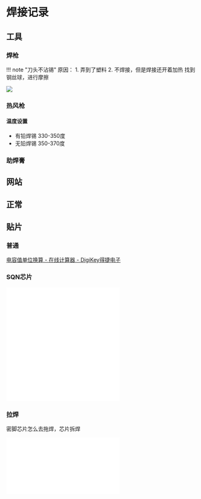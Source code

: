 # 焊接记录

## 工具

### 焊枪


!!! note "刀头不沾锡"
    原因：
        1. 弄到了塑料
        2. 不焊接，但是焊接还开着加热
    找到钢丝球，进行摩擦

![](https://philfan-pic.oss-cn-beijing.aliyuncs.com/img/20241215095713.png)


### 热风枪

#### 温度设置

- 有铅焊锡 330-350度
- 无铅焊锡 350-370度


### 助焊膏

### 





## 网站



## 正常


## 贴片

### 普通


[电容值单位换算 - 在线计算器 - DigiKey得捷电子](https://www.digikey.cn/zh/resources/conversion-calculators/conversion-calculator-capacitance)
### SQN芯片

<iframe src="//player.bilibili.com/player.html?isOutside=true&aid=286111731&bvid=BV1gf4y117fK&cid=201744022&p=1&autoplay=0" scrolling="no" border="0" frameborder="no" framespacing="0" allowfullscreen="true"></iframe>

<iframe src="//player.bilibili.com/player.html?isOutside=true&aid=434244224&bvid=BV1Z3411Q7My&cid=935563968&p=1&autoplay=0" scrolling="no" border="0" frameborder="no" framespacing="0" allowfullscreen="true"></iframe>



### 拉焊

密脚芯片怎么去拖焊，芯片拆焊

<iframe src="//player.bilibili.com/player.html?isOutside=true&aid=235893302&bvid=BV1Je411Q7KN&cid=1334004584&p=1&autoplay=0" scrolling="no" border="0" frameborder="no" framespacing="0" allowfullscreen="true"></iframe>

